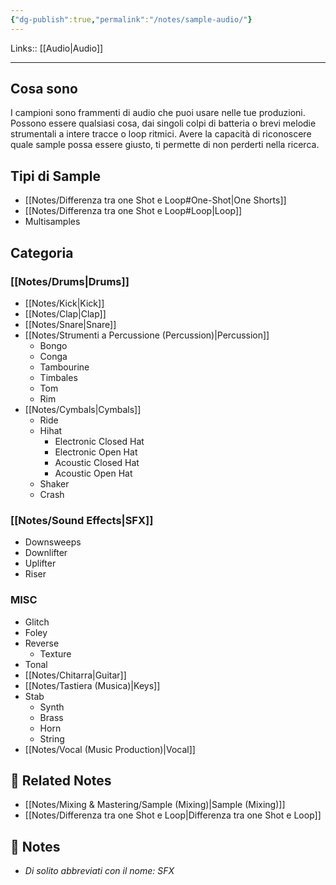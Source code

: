 ```yaml
---
{"dg-publish":true,"permalink":"/notes/sample-audio/"}
---
```


Links:: [[Audio\|Audio]]

---
## Cosa sono

I campioni sono frammenti di audio che puoi usare nelle tue produzioni. Possono essere qualsiasi cosa, dai singoli colpi di batteria o brevi melodie strumentali a intere tracce o loop ritmici.
Avere la capacità di riconoscere quale sample possa essere giusto, ti permette di non perderti nella ricerca.


## Tipi di Sample

- [[Notes/Differenza tra one Shot e Loop#One-Shot\|One Shorts]]
- [[Notes/Differenza tra one Shot e Loop#Loop\|Loop]]
- Multisamples

## Categoria

### [[Notes/Drums\|Drums]]

- [[Notes/Kick\|Kick]]
- [[Notes/Clap\|Clap]]
- [[Notes/Snare\|Snare]]
- [[Notes/Strumenti a Percussione (Percussion)\|Percussion]]
	- Bongo
	- Conga
	- Tambourine
	- Timbales
	- Tom
	- Rim
- [[Notes/Cymbals\|Cymbals]]
	- Ride
	- Hihat
		- Electronic Closed Hat
		- Electronic Open Hat
		- Acoustic Closed Hat
		- Acoustic Open Hat
	- Shaker
	- Crash


### [[Notes/Sound Effects\|SFX]]

- Downsweeps
- Downlifter
- Uplifter
- Riser

### MISC

- Glitch
- Foley
- Reverse
	- Texture
- Tonal
- [[Notes/Chitarra\|Guitar]]
- [[Notes/Tastiera (Musica)\|Keys]]
- Stab
	- Synth
	- Brass
	- Horn
	- String
- [[Notes/Vocal (Music Production)\|Vocal]]



## 🔗 Related Notes

- [[Notes/Mixing & Mastering/Sample (Mixing)\|Sample (Mixing)]]
- [[Notes/Differenza tra one Shot e Loop\|Differenza tra one Shot e Loop]]


## 📝 Notes

- _Di solito abbreviati con il nome: SFX_